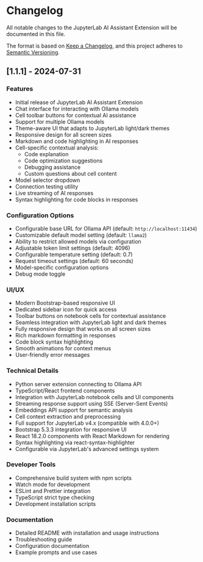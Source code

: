 # Changelog

All notable changes to the JupyterLab AI Assistant Extension will be documented in this file.

The format is based on [Keep a Changelog](https://keepachangelog.com/en/1.0.0/),
and this project adheres to [Semantic Versioning](https://semver.org/spec/v2.0.0.html).

## [1.1.1] - 2024-07-31

### Features
- Initial release of JupyterLab AI Assistant Extension
- Chat interface for interacting with Ollama models
- Cell toolbar buttons for contextual AI assistance
- Support for multiple Ollama models
- Theme-aware UI that adapts to JupyterLab light/dark themes
- Responsive design for all screen sizes
- Markdown and code highlighting in AI responses
- Cell-specific contextual analysis:
  - Code explanation
  - Code optimization suggestions
  - Debugging assistance
  - Custom questions about cell content
- Model selector dropdown
- Connection testing utility
- Live streaming of AI responses
- Syntax highlighting for code blocks in responses

### Configuration Options
- Configurable base URL for Ollama API (default: `http://localhost:11434`)
- Customizable default model setting (default: `llama2`)
- Ability to restrict allowed models via configuration
- Adjustable token limit settings (default: 4096)
- Configurable temperature setting (default: 0.7)
- Request timeout settings (default: 60 seconds)
- Model-specific configuration options
- Debug mode toggle

### UI/UX
- Modern Bootstrap-based responsive UI
- Dedicated sidebar icon for quick access
- Toolbar buttons on notebook cells for contextual assistance
- Seamless integration with JupyterLab light and dark themes
- Fully responsive design that works on all screen sizes
- Rich markdown formatting in responses
- Code block syntax highlighting
- Smooth animations for context menus
- User-friendly error messages

### Technical Details
- Python server extension connecting to Ollama API
- TypeScript/React frontend components
- Integration with JupyterLab notebook cells and UI components
- Streaming response support using SSE (Server-Sent Events)
- Embeddings API support for semantic analysis
- Cell context extraction and preprocessing
- Full support for JupyterLab v4.x (compatible with 4.0.0+)
- Bootstrap 5.3.3 integration for responsive UI
- React 18.2.0 components with React Markdown for rendering
- Syntax highlighting via react-syntax-highlighter
- Configurable via JupyterLab's advanced settings system

### Developer Tools
- Comprehensive build system with npm scripts
- Watch mode for development
- ESLint and Prettier integration
- TypeScript strict type checking
- Development installation scripts

### Documentation
- Detailed README with installation and usage instructions
- Troubleshooting guide
- Configuration documentation
- Example prompts and use cases 